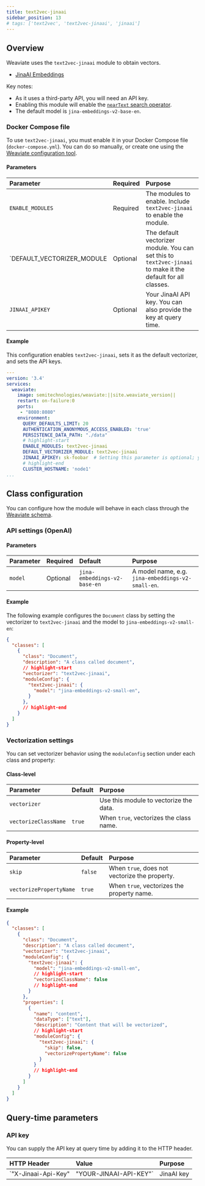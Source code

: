 ```yaml
---
title: text2vec-jinaai
sidebar_position: 13
# tags: ['text2vec', 'text2vec-jinaai', 'jinaai']
---
```



## Overview

Weaviate uses the `text2vec-jinaai` module to obtain vectors.
- [JinaAI Embeddings](https://jina.ai/embeddings/)

Key notes:

- As it uses a third-party API, you will need an API key.
- Enabling this module will enable the [`nearText` search operator](/developers/weaviate/api/graphql/search-operators.md#neartext).
- The default model is `jina-embeddings-v2-base-en`.

### Docker Compose file

To use `text2vec-jinaai`, you must enable it in your Docker Compose file (`docker-compose.yml`). You can do so manually, or create one using the [Weaviate configuration tool](/developers/weaviate/installation/docker-compose.md#configurator).

#### Parameters

|Parameter|Required|Purpose|
|:-|:-|:-|
|`ENABLE_MODULES`|Required|The modules to enable. Include `text2vec-jinaai` to enable the module.|
|`DEFAULT_VECTORIZER_MODULE|Optional|The default vectorizer module. You can set this to `text2vec-jinaai` to make it the default for all classes.|
|`JINAAI_APIKEY`|Optional|Your JinaAI API key. You can also provide the key at query time.|

#### Example

This configuration enables `text2vec-jinaai`, sets it as the default vectorizer, and sets the API keys.

```yaml
---
version: '3.4'
services:
  weaviate:
    image: semitechnologies/weaviate:||site.weaviate_version||
    restart: on-failure:0
    ports:
     - "8080:8080"
    environment:
      QUERY_DEFAULTS_LIMIT: 20
      AUTHENTICATION_ANONYMOUS_ACCESS_ENABLED: 'true'
      PERSISTENCE_DATA_PATH: "./data"
      # highlight-start
      ENABLE_MODULES: text2vec-jinaai
      DEFAULT_VECTORIZER_MODULE: text2vec-jinaai
      JINAAI_APIKEY: sk-foobar  # Setting this parameter is optional; you can also provide the key at query time.
      # highlight-end
      CLUSTER_HOSTNAME: 'node1'
...
```

## Class configuration

You can configure how the module will behave in each class through the [Weaviate schema](/developers/weaviate/configuration/schema-configuration.md).

### API settings (OpenAI)

#### Parameters

|Parameter|Required|Default|Purpose|
|:-|:-|:-|:-|
|`model`|Optional|`jina-embeddings-v2-base-en`|A model name, e.g. `jina-embeddings-v2-small-en`.|
#### Example

The following example configures the `Document` class by setting the vectorizer to `text2vec-jinaai` and the model to `jina-embeddings-v2-small-en`:

```json
{
  "classes": [
    {
      "class": "Document",
      "description": "A class called document",
      // highlight-start
      "vectorizer": "text2vec-jinaai",
      "moduleConfig": {
        "text2vec-jinaai": {
          "model": "jina-embeddings-v2-small-en",
        }
      },
      // highlight-end
    }
  ]
}
```


### Vectorization settings

You can set vectorizer behavior using the `moduleConfig` section under each class and property:

#### Class-level

|Parameter|Default|Purpose|
|:-|:-|:-|
|`vectorizer`|| Use this module to vectorize the data.|
|`vectorizeClassName`| `true`| When `true`, vectorizes the class name.

#### Property-level

|Parameter|Default|Purpose|
|:-|:-|:-|
|`skip`|`false`|When `true`, does not vectorize the property.|
|`vectorizePropertyName`|`true`|When `true`, vectorizes the property name.

#### Example

```json
{
  "classes": [
    {
      "class": "Document",
      "description": "A class called document",
      "vectorizer": "text2vec-jinaai",
      "moduleConfig": {
        "text2vec-jinaai": {
          "model": "jina-embeddings-v2-small-en",
          // highlight-start
          "vectorizeClassName": false
          // highlight-end
        }
      },
      "properties": [
        {
          "name": "content",
          "dataType": ["text"],
          "description": "Content that will be vectorized",
          // highlight-start
          "moduleConfig": {
            "text2vec-jinaai": {
              "skip": false,
              "vectorizePropertyName": false
            }
          }
          // highlight-end
        }
      ]
    }
  ]
}
```

## Query-time parameters

### API key

You can supply the API key at query time by adding it to the HTTP header.

|HTTP Header|Value|Purpose|
|:-|:-|:-|
|`"X-Jinaai-Api-Key"|"YOUR-JINAAI-API-KEY"`|JinaAI key|
